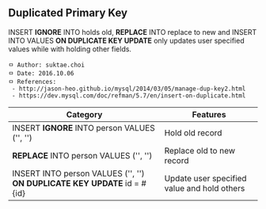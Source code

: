 ## Duplicated Primary Key
INSERT **IGNORE** INTO holds old, **REPLACE** INTO replace to new and INSERT INTO VALUES **ON DUPLICATE KEY UPDATE** only updates user specified values while with holding other fields.

```
ㅁ Author: suktae.choi
ㅁ Date: 2016.10.06
ㅁ References:
 - http://jason-heo.github.io/mysql/2014/03/05/manage-dup-key2.html
 - https://dev.mysql.com/doc/refman/5.7/en/insert-on-duplicate.html
```

| Category                                                              | Features                                    |
|-----------------------------------------------------------------------|---------------------------------------------|
| INSERT **IGNORE** INTO person VALUES ('', '')                             | Hold old record                             |
| **REPLACE** INTO person VALUES ('', '')                                   | Replace old to new record                   |
| INSERT INTO person VALUES ('', '') **ON DUPLICATE KEY UPDATE** id = #{id} | Update user specified value and hold others |

